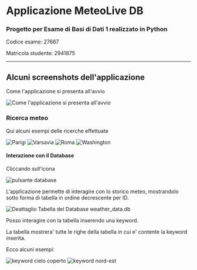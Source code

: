 # Applicazione MeteoLive DB
### Progetto per Esame di Basi di Dati 1 realizzato in Python

Codice esame: 27667 

Matricola studente: 2941875

---
## Alcuni screenshots dell'applicazione

Come l'applicazione si presenta all'avvio

![Come l'applicazione si presenta all'avvio](https://github.com/DamianSanremo/Media/blob/main/Screenshot_avvio.png)

### Ricerca meteo 
Qui alcuni esempi delle ricerche effettuate

![Parigi](https://github.com/DamianSanremo/Media/blob/main/Screenshot_4.png)
![Varsavia](https://github.com/DamianSanremo/Media/blob/main/Screenshot_5.png)
![Roma](https://github.com/DamianSanremo/Media/blob/main/Screenshot_7.png)
![Washington](https://github.com/DamianSanremo/Media/blob/main/Screenshot_8.png)

#### Interazione con il Database 

Cliccando sull'icona 

![pulsante database](https://github.com/DamianSanremo/Media/blob/main/Screenshot_particular.png) 

L'applicazione permette di interagire con lo storico meteo, mostrandolo sotto forma di tabella in ordine decrescente per ID.

![Deattaglio Tabella del Database weather_data.db](https://github.com/DamianSanremo/Media/blob/main/Screenshot_expanded_1.png)

Posso interagire con la tabella inserendo una keyword.

La tabella mostrera' tutte le righe della tabella in cui e' contente la keyword inserita.

Ecco alcuni esempi: 

![keyword cielo coperto](https://github.com/DamianSanremo/Media/blob/main/Screenshot_Keyword_cielo_coperto.png)
![keyword nord-est](https://github.com/DamianSanremo/Media/blob/main/Screenshot_Keyword_nord-est.png)
 

